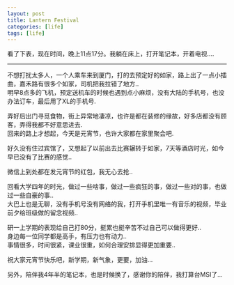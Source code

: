 ```yaml
---
layout: post
title: Lantern Festival
categories: [life]
tags: [life]
---
```


看了下表，现在时间，晚上11点17分。我躺在床上，打开笔记本，开着电视....  


---

不想打扰太多人，一个人乘车来到厦门，打的去预定好的如家，路上出了一点小插曲，嘉禾路有很多个如家，司机把我拉错了地方..   
明早8点多的飞机，预定送机车的时候也遇到点小麻烦，没有大陆的手机号，也没办法订车，最后用了XL的手机号.  

弄好后出门寻觅食物，街上异常地凄凉，也许是都在装修的缘故，好多店都没有顾客，弄得我都不好意思进去.  
回来的路上才想起，今天是元宵节，也许大家都在家里聚会吧.

好久没有住过宾馆了，又想起了以前出去比赛辗转于如家，7天等酒店时光，如今早已没有了比赛的感觉..

微信上到处都在发元宵节的红包，我无心去抢..

回看大学四年的时光，做过一些啥事，做过一些疯狂的事，做过一些对的事，也做过一些自豪的事..  
大巴上也是无聊，没有手机号没有网络的我，打开手机里唯一有音乐的视频，毕业前夕给班级做的留念视频..  

研一上学期的表现给自己打80分，挺累也挺辛苦不过自己可以做得更好..  
身边每一位同学都是高手，有压力也有动力..  
事情很多，时间很紧，课业很重，如何合理安排显得更加重要..

祝大家元宵节快乐吧，新学期，新气象，更要，加油...




另外，陪伴我4年半的笔记本，也是时候换了，感谢你的陪伴，我打算台MSI了... 









